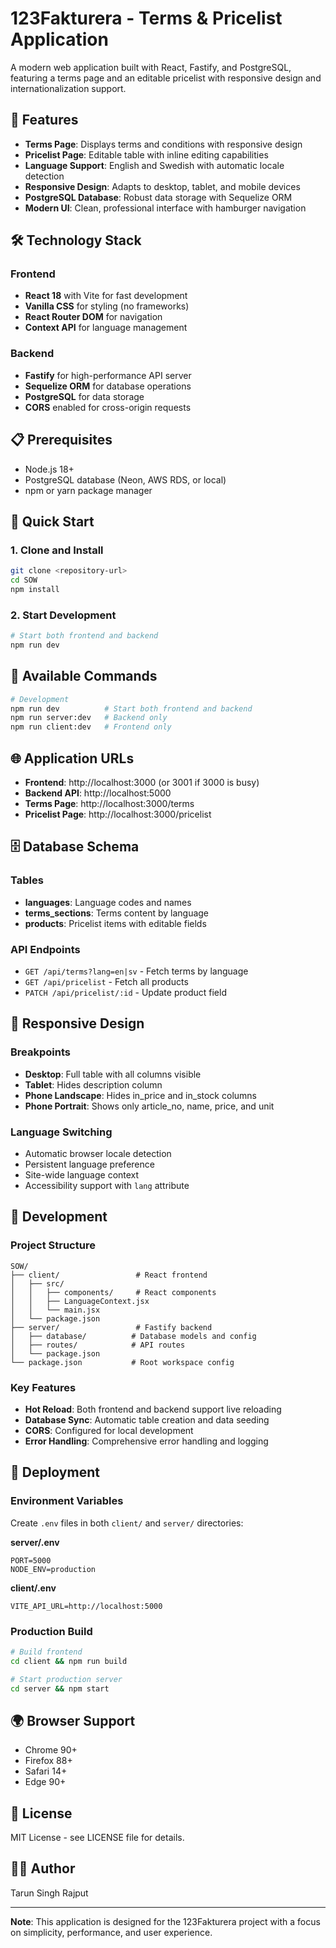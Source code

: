 # 123Fakturera - Terms & Pricelist Application

A modern web application built with React, Fastify, and PostgreSQL, featuring a terms page and an editable pricelist with responsive design and internationalization support.

## 🚀 Features

- **Terms Page**: Displays terms and conditions with responsive design
- **Pricelist Page**: Editable table with inline editing capabilities
- **Language Support**: English and Swedish with automatic locale detection
- **Responsive Design**: Adapts to desktop, tablet, and mobile devices
- **PostgreSQL Database**: Robust data storage with Sequelize ORM
- **Modern UI**: Clean, professional interface with hamburger navigation

## 🛠️ Technology Stack

### Frontend
- **React 18** with Vite for fast development
- **Vanilla CSS** for styling (no frameworks)
- **React Router DOM** for navigation
- **Context API** for language management

### Backend
- **Fastify** for high-performance API server
- **Sequelize ORM** for database operations
- **PostgreSQL** for data storage
- **CORS** enabled for cross-origin requests

## 📋 Prerequisites

- Node.js 18+ 
- PostgreSQL database (Neon, AWS RDS, or local)
- npm or yarn package manager

## 🚀 Quick Start

### 1. Clone and Install
```bash
git clone <repository-url>
cd SOW
npm install
```

### 2. Start Development
```bash
# Start both frontend and backend
npm run dev
```

## 📁 Available Commands

```bash
# Development
npm run dev          # Start both frontend and backend
npm run server:dev   # Backend only
npm run client:dev   # Frontend only
```

## 🌐 Application URLs

- **Frontend**: http://localhost:3000 (or 3001 if 3000 is busy)
- **Backend API**: http://localhost:5000
- **Terms Page**: http://localhost:3000/terms
- **Pricelist Page**: http://localhost:3000/pricelist

## 🗄️ Database Schema

### Tables
- **languages**: Language codes and names
- **terms_sections**: Terms content by language
- **products**: Pricelist items with editable fields

### API Endpoints
- `GET /api/terms?lang=en|sv` - Fetch terms by language
- `GET /api/pricelist` - Fetch all products
- `PATCH /api/pricelist/:id` - Update product field

## 🎨 Responsive Design

### Breakpoints
- **Desktop**: Full table with all columns visible
- **Tablet**: Hides description column
- **Phone Landscape**: Hides in_price and in_stock columns
- **Phone Portrait**: Shows only article_no, name, price, and unit

### Language Switching
- Automatic browser locale detection
- Persistent language preference
- Site-wide language context
- Accessibility support with `lang` attribute

## 🔧 Development

### Project Structure
```
SOW/
├── client/                 # React frontend
│   ├── src/
│   │   ├── components/     # React components
│   │   ├── LanguageContext.jsx
│   │   └── main.jsx
│   └── package.json
├── server/                 # Fastify backend
│   ├── database/          # Database models and config
│   ├── routes/            # API routes
│   └── package.json
└── package.json           # Root workspace config
```

### Key Features
- **Hot Reload**: Both frontend and backend support live reloading
- **Database Sync**: Automatic table creation and data seeding
- **CORS**: Configured for local development
- **Error Handling**: Comprehensive error handling and logging

## 🚀 Deployment

### Environment Variables
Create `.env` files in both `client/` and `server/` directories:

**server/.env**
```env
PORT=5000
NODE_ENV=production
```

**client/.env**
```env
VITE_API_URL=http://localhost:5000
```

### Production Build
```bash
# Build frontend
cd client && npm run build

# Start production server
cd server && npm start
```

## 🌍 Browser Support

- Chrome 90+
- Firefox 88+
- Safari 14+
- Edge 90+

## 📝 License

MIT License - see LICENSE file for details.

## 👨‍💻 Author

Tarun Singh Rajput

---

**Note**: This application is designed for the 123Fakturera project with a focus on simplicity, performance, and user experience.
